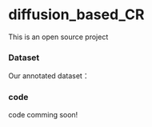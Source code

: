 # diffusion_based_CR
This is an open source project
### Dataset
Our annotated dataset：[](link:https://pan.baidu.com/s/12WK8018ce2gp6Mx9yeKHvA?pwd=n5vt)
### code
code comming soon!
